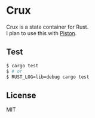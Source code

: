 Crux
====

Crux is a state container for Rust.  
I plan to use this with [Piston](http://www.piston.rs/).  

## Test

```bash
$ cargo test
$ # or
$ RUST_LOG=lib=debug cargo test
```

## License

MIT
